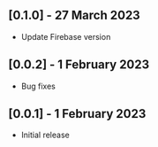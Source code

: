 ## [0.1.0] - 27 March 2023
- Update Firebase version
## [0.0.2] - 1 February 2023
- Bug fixes
## [0.0.1] - 1 February 2023
- Initial release